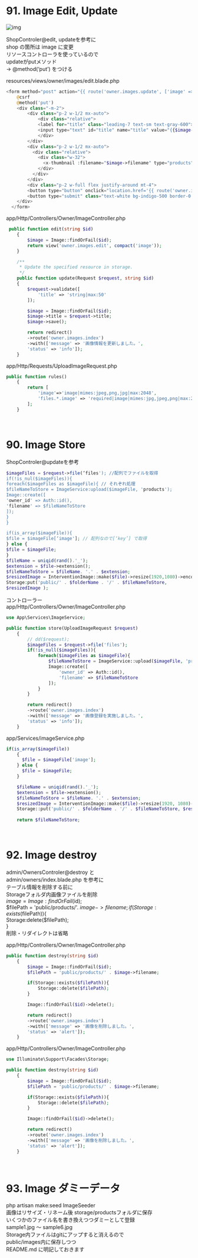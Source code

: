 # 91. Image Edit, Update
![img](public/images/owner_er.png)

ShopControler@edit, updateを参考に  
shop の箇所は image に変更  
リソースコントローラを使っているので  
updateがputメソッド  
-> @method(‘put’) をつける  

resources/views/owner/images/edit.blade.php
```php
<form method="post" action="{{ route('owner.images.update', ['image' => $image->id ] )}}" >
    @csrf
    @method('put')
    <div class="-m-2">
        <div class="p-2 w-1/2 mx-auto">
            <div class="relative">
            <label for="title" class="leading-7 text-sm text-gray-600">画像タイトル</label>
            <input type="text" id="title" name="title" value="{{$image->title}}" class="w-full bg-gray-100 bg-opacity-50 rounded border border-gray-300 focus:border-indigo-500 focus:bg-white focus:ring-2 focus:ring-indigo-200 text-base outline-none text-gray-700 py-1 px-3 leading-8 transition-colors duration-200 ease-in-out">
            </div>
        </div>
        <div class="p-2 w-1/2 mx-auto">
          <div class="relative">
            <div class="w-32">
              <x-thumbnail :filename="$image->filename" type="products" />
            </div>
          </div>
        </div>
        <div class="p-2 w-full flex justify-around mt-4">
        <button type="button" onclick="location.href='{{ route('owner.images.index')}}'" class="bg-gray-200 border-0 py-2 px-8 focus:outline-none hover:bg-gray-400 rounded text-lg">戻る</button>
        <button type="submit" class="text-white bg-indigo-500 border-0 py-2 px-8 focus:outline-none hover:bg-indigo-600 rounded text-lg">更新する</button>        
    </div>
  </form>
```


app/Http/Controllers/Owner/ImageController.php
```php
 public function edit(string $id)
    {
        $image = Image::findOrFail($id);
        return view('owner.images.edit', compact('image'));
    }

    /**
     * Update the specified resource in storage.
     */
    public function update(Request $request, string $id)
    {
        $request->validate([
            'title' => 'string|max:50'
        ]);

        $image = Image::findOrFail($id);
        $image->title = $request->title;
        $image->save();

        return redirect()
        ->route('owner.images.index')
        ->with(['message' => '画像情報を更新しました。',
        'status' => 'info']);
    }
```

app/Http/Requests/UploadImageRequest.php
```php
public function rules()
    {
        return [
            'image'=>'image|mimes:jpeg,png,jpg|max:2048',
            'files.*.image' => 'required|image|mimes:jpg,jpeg,png|max:2048'
        ];
    }
```

<br>

# 90. Image Store

ShopControler@updateを参考  
```php
$imageFiles = $request->file(‘files'); //配列でファイルを取得
if(!is_nul($imageFiles)){
foreach($imageFiles as $imageFile){ // それぞれ処理
$fileNameToStore = ImageService:upload($imageFile, 'products');
Image::create([
'owner_id' => Auth::id(),
'filename' => $fileNameToStore
]);
}
}

if(is_array($imageFile)){
$file = $imageFile[‘image']; // 配列なので[‘key’] で取得
} else {
$file = $imageFile;
}
$fileName = uniqid(rand().'_');
$extension = $file->extension();
$fileNameToStore = $fileName. '.' . $extension;
$resizedImage = InterventionImage::make($file)->resize(1920,1080)->encode();
Storage:put('public/' . $folderName . '/' . $fileNameToStore,
$resizedImage );
```

コントローラー  
app/Http/Controllers/Owner/ImageController.php
```php
use App\Services\ImageService;

public function store(UploadImageRequest $request)
    {
        // dd($request);
        $imageFiles = $request->file('files');
        if(!is_null($imageFiles)){
            foreach($imageFiles as $imageFile){
                $fileNameToStore = ImageService::upload($imageFile, 'products');    
                Image::create([
                    'owner_id' => Auth::id(),
                    'filename' => $fileNameToStore  
                ]);
            }
        }

        return redirect()
        ->route('owner.images.index')
        ->with(['message' => '画像登録を実施しました。',
        'status' => 'info']);
    }
```

app/Services/imageService.php
```php
if(is_array($imageFile))
    {
      $file = $imageFile['image'];
    } else {
      $file = $imageFile;
    }

    $fileName = uniqid(rand().'_');
    $extension = $file->extension();
    $fileNameToStore = $fileName. '.' . $extension;
    $resizedImage = InterventionImage::make($file)->resize(1920, 1080)->encode();
    Storage::put('public/' . $folderName . '/' . $fileNameToStore, $resizedImage );
    
    return $fileNameToStore;
```
<br>

# 92. Image destroy

admin/OwnersControler@destroy と  
admin/owners/index.blade.php を参考に  
テーブル情報を削除する前に  
Storageフォルダ内画像ファイルを削除  
$image = Image:findOrFail($id);  
$filePath = 'public/products/'. $image->filename;  
if(Storage:exists($filePath)){  
Storage:delete($filePath);  
}  
削除・リダイレクトは省略  

app/Http/Controllers/Owner/ImageController.php  
```php
public function destroy(string $id)
    {
        $image = Image::findOrFail($id);
        $filePath = 'public/products/' . $image->filename;

        if(Storage::exists($filePath)){
            Storage::delete($filePath);
        }

        Image::findOrFail($id)->delete(); 

        return redirect()
        ->route('owner.images.index')
        ->with(['message' => '画像を削除しました。',
        'status' => 'alert']);
    }
```

app/Http/Controllers/Owner/ImageController.php
```php
use Illuminate\Support\Facades\Storage;

public function destroy(string $id)
    {
        $image = Image::findOrFail($id);
        $filePath = 'public/products/' . $image->filename;

        if(Storage::exists($filePath)){
            Storage::delete($filePath);
        }

        Image::findOrFail($id)->delete(); 

        return redirect()
        ->route('owner.images.index')
        ->with(['message' => '画像を削除しました。',
        'status' => 'alert']);
    }
```

<br>

# 93. Image ダミーデータ

php artisan make:seed ImageSeeder  
画像はリサイズ・リネーム後 storage/productsフォルダに保存  
いくつかのファイル名を書き換えつつダミーとして登録  
sample1.jpg ～ sample6.jpg  
Storage内ファイルはgitにアップすると消えるので  
public/images内に保存しつつ  
README.md に明記しておきます  
